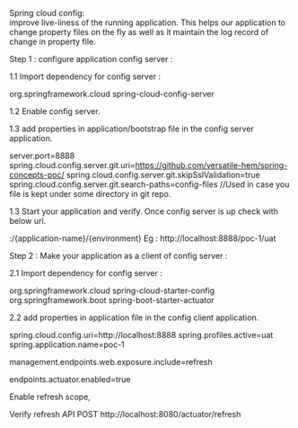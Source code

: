 
Spring cloud config:  
improve live-liness of the running application. This helps our application to change property files on the fly as well as it maintain the log record of change in property file.







Step 1 : configure application config server : 

1.1 Import dependency for config server :



<dependency>
	<groupId>org.springframework.cloud</groupId>
	<artifactId>spring-cloud-config-server</artifactId>
</dependency>




1.2 Enable config server.

1.3 add properties in application/bootstrap file in the config server application.

server.port=8888
spring.cloud.config.server.git.uri=https://github.com/versatile-hem/spring-concepts-poc/
spring.cloud.config.server.git.skipSslValidation=true
spring.cloud.config.server.git.search-paths=config-files  //Used in case you file is kept under some directory in git repo.

1.3 Start your application and verify.
Once config server is up check with below url.

<host>:<port>/{application-name}/{environment}
Eg :  http://localhost:8888/poc-1/uat



Step 2 : Make your application as a client of config server : 

2.1 Import dependency for config server :



<dependency>
<groupId>org.springframework.cloud</groupId>
<artifactId>spring-cloud-starter-config</artifactId>
</dependency>
<dependency>
<groupId>org.springframework.boot</groupId>
<artifactId>spring-boot-starter-actuator</artifactId>
</dependency>



2.2 add properties in application file in the config client application.

spring.cloud.config.uri=http://localhost:8888
spring.profiles.active=uat
spring.application.name=poc-1

management.endpoints.web.exposure.include=refresh

endpoints.actuator.enabled=true

Enable refresh scope, 



Verify refresh API 
POST http://localhost:8080/actuator/refresh

